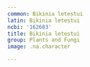 ```yaml
---
common: Bikinia letestui
latin: Bikinia letestui
ncbi: '162683'
title: Bikinia letestui
group: Plants and Fungi
image: .na.character

---
```

